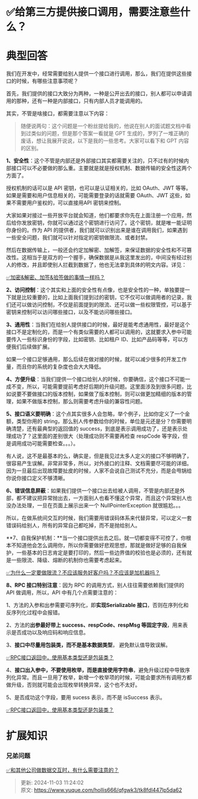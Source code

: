 # ✅给第三方提供接口调用，需要注意些什么？

# 典型回答


我们在开发中，经常需要给别人提供一个接口进行调用，那么，我们在提供这些接口的时候，有哪些注意事项呢？



首先，我们提供的接口大致分为两种，一种是公开出去的接口，别人都可以申请调用的那种，还有一种是内部接口，只有内部人员才能调用的。



其实，不管是啥接口，都需要注意以下内容：



> 随便说两句：这个问题是一个粉丝提给我的，他说在别人的面试题文档中看到过类似的问题，但是那个答案一看就是 GPT 生成的，罗列了一堆正确的废话，想让我展开说说，以下是我的一些思考。大家可以看下和 GPT 内容的区别。
>



**1、安全性**：这个不管是内部还是外部接口其实都需要关注的，只不过有的时候内部接口可以不必要做的那么重。主要就是就是授权机制、数据传输的安全性这两个方面了。



授权机制的话可以是 API 密钥，也可以是认证相关的，比如 OAuth、JWT 等等。如果是需要和用户信息相关的，可能需要登录的话就需要 OAuth、JWT 这些，如果不需要用户鉴权的，可以直接用API 密钥来控制。



大家如果对接过一些开放平台就会知道，他们都要求你先在上面注册一个应用，然后给你发放密钥，你就可以通过这个密钥进行访问了。这个密钥，就是唯一能证明你身份的。作为 API 的提供者，我们就可以识别出来是谁在调用我们，如果遇到一些安全问题，我们就可以针对指定的密钥做限流、或者封禁。



然后在数据传输上，一般还会约定加解密、加解签，来保证数据的安全性和不可篡改性。这相当于是双方的一个握手，确保数据是从我这里发出的，中间没有经过别人的修改，并且即使别人拦截到数据了，他也无法拿到具体的明文内容。详见：



[✅加密&解密、加签&验签做的事情一样吗？](https://www.yuque.com/hollis666/qfgwk3/oq72da9rrpyt34g8)



**2、访问控制**：这个其实和上面的安全性有点像，也是安全性的一种，单独要提一下就是比较重要的，比如上面我们提到过的密钥，它不仅可以做调用者的记录，我们还可以做访问控制，不仅是前面提到的限流、还可以做一些权限管控，可以基于密钥来控制可以访问哪些接口，以及不能访问哪些接口。



**3、通用性**：当我们在给别人提供接口的时候，最好是能考虑通用性，最好是这个接口不是定制化的，而是一个有类似需要的人都可以调用的，这就要求入参中可能要传入一些标识身份的字段，比如密钥、比如租户 ID、比如产品码等等，可以方便我们后续做扩展。



如果一个接口足够通用，那么后续在做对接的时候，就可以减少很多的开发工作量，而且你的系统的复杂度也会大大降低。



**4、方便升级**：当我们提供一个接口给别人的时候，你要确信，这个接口不可能一成不变，所以，可能需要提前考虑好后期的升级问题。这里面涉及到很多问题，比如说要不要做接口的版本控制，如果做了版本控制，则可以做更加精细的版本的管理，如果不做版本控制，那么则需要考虑升级的兼容性问题。



**5、接口语义要明确**：这个点其实很多人会忽略，举个例子，比如你定义了一个金额，类型你用的 string，那么别人传参数给你的时候，单位是元还是分？你需要明确清楚，还有最典型的返回值的 success，到底是表示调用成功了，还是表示处理成功了？这里面的差别很大（处理成功则不需要再检查 respCode 等字段，但是调用成功可能需要检查。。。）。



有人说，这不是最基本的么，确实是，但是我见过太多人定义的接口不够明确了，很容易产生误解。非常非常多，所以，对外接口的注释、文档需要尽可能的详细。因为一旦最后出现故障要扯皮的时候，人家不会说自己测试不充分，而是会甩锅给你说你接口定义不够清晰。



**6、错误信息屏蔽**：如果我们提供一个接口出去给被人调用，不管是内部还是外部，都不建议把异常抛出去，一方面别人也看不懂这个异常，而且这个异常别人也没办法处理，一旦在页面上展示出来一个 NullPointerException 就很尴尬。。。



所以，在做系统间交互的时候，我们需要用错误码体系来代替异常，可以定义一套错误码给别人，所有的异常自己都吃掉，而不是抛给别人。



**7、自我保护机制：**当一个接口提供出去之后。就一切都变得不可控了，你根本不知道他会怎么调用你，所以你需要做好悲观思想，那就是做好足够的自我保护，一些基本的日志肯定是要打印的，然后一些边界值的校验也是必须的，还有就是一些限流、降级、熔断的机制你也需要考虑起来。



[✅为什么一定要做限流？不应该服务好客户吗？不应该是加机器吗？](https://www.yuque.com/hollis666/qfgwk3/pfgbuemozdgl0m93)



**8、RPC 接口特别注意**：因为 RPC 的调用方式，别人往往需要依赖我们提供的API 做调用，所以，API 中有几个点需要注意的：



1、方法的入参和出参需要可序列化，即**实现Serializable 接口**，否则在序列化和反序列化过程中会报错。

2、方法的**出参最好带上 success、respCode、respMsg 等固定字段**，用来表示是否成功以及响应码和响应信息。

3、**接口中尽量用包装类，而不是基本数据类型**， 避免默认值导致误解。



[✅RPC接口返回中，使用基本类型还是包装类？](https://www.yuque.com/hollis666/qfgwk3/hqm4f0)



4、**接口出入参中，不要使用枚举，而是直接使用字符串**，避免升级过程中导致序列化异常。而且一旦用了枚举，新增一个枚举项的时候，可能会要求所有调用方都做升级，否则就可能会出现枚举转换异常，这个也不太好。



5、是否成功这个字段，要用 sucess 表示，而不是 isSuccess 表示。



[✅RPC接口返回中，使用基本类型还是包装类？](https://www.yuque.com/hollis666/qfgwk3/hqm4f0#JD3iV)





# 扩展知识


### 兄弟问题


[✅和其他公司做数据交互时，有什么需要注意的？](https://www.yuque.com/hollis666/qfgwk3/kvcbk5lotrqc8yi8)



> 更新: 2024-11-03 11:24:02  
> 原文: <https://www.yuque.com/hollis666/qfgwk3/tk8fdl447lp5da62>